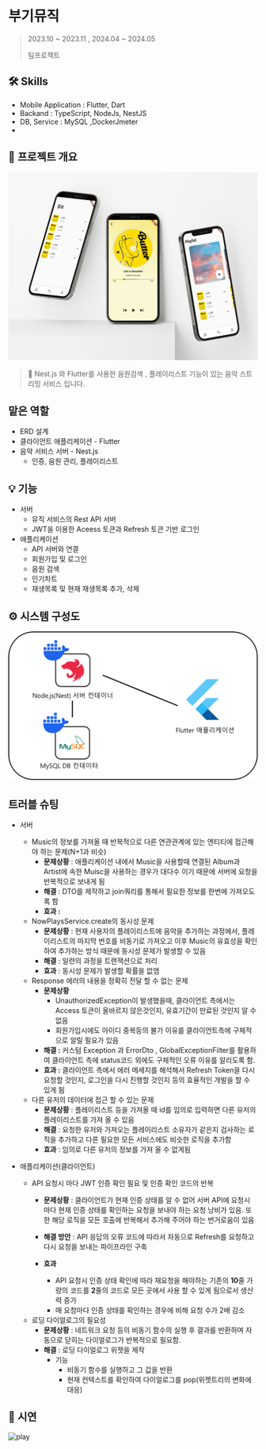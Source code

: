 # 부기뮤직



> 2023.10 ~ 2023.11 , 2024.04 ~ 2024.05
>
> 팀프로젝트

## 🛠 Skills

- Mobile Application : Flutter, Dart 
- Backand : TypeScript, NodeJs, NestJS
- DB, Service : MySQL ,DockerJmeter
- 

## 🚗 프로젝트 개요

<img src="README.assets/iPhone_12_Pro_Mockups.png" alt="iPhone_12_Pro_Mockups" style="zoom:50%;" />

> 🎵 Nest.js 와 Flutter를 사용한 음원검색 , 플레이리스트 기능이 있는 음악 스트리밍 서비스 입니다.



## 맡은 역할

- ERD 설계
- 클라이언트 애플리케이션 - Flutter
- 음악 서비스 서버 - Nest.js
  - 인증, 음원 관리, 플레이리스트

## 💡 기능

- 서버
  - 뮤직 서비스의 Rest API 서버
  - JWT을 이용한 Aceess 토큰과 Refresh 토큰 기반 로그인
- 애플리케이션
  - API 서버와 연결
  - 회원가입 및 로그인
  - 음원 검색
  - 인기차트
  - 재생목록 및 현재 재생목록 추가, 삭제



## ⚙ 시스템 구성도

<img src="README.assets/Untitled.png" alt="Untitled" style="zoom:50%;" />





## 트러블 슈팅

- 서버
  - Music의 정보를 가져올 때 반복적으로 다른 연관관계에 있는 엔티티에 접근해야 하는 문제(N+1과 비슷)
    - **문제상황** : 애플리케이션 내에서 Music을 사용할때 연결된 Album과 Artist에 속한 Muisc을 사용하는 경우가 대다수 이기 때문에 서버에 요청을 반복적으로 보내게 됨
    - **해결** : DTO를 제작하고 join쿼리를 통해서 필요한 정보를 한번에 가져오도록 함
    - **효과 :**
  - NowPlaysService.create의 동시성 문제
    - **문제상황** : 현재 사용자의 플레이리스트에 음악을 추가하는 과정에서, 플레이리스트의 마지막 번호를 비동기로 가져오고 이후 Music의 유효성을 확인하여 추가하는 방식 때문에 동시성 문제가 발생할 수 있음
    - **해결** : 일련의 과정을 트랜잭션으로 처리
    - **효과** : 동시성 문제가 발생할 확률을 없앰
  - Response 에러의 내용을 정확히 전달 할 수 없는 문제
    - **문제상황**
      - UnauthorizedException이 발생했을때, 클라이언트 측에서는 Access 토큰이 올바르지 않은것인지, 유효기간이 만료된 것인지 알 수 없음
      - 회원가입시에도 아이디 중복등의 불가 이유를 클라이언트측에 구체적으로 알릴 필요가 있음
    - **해결 :** 커스텀 Exception 과 ErrorDto , GlobalExceptionFilter를 활용하여 클라이언트 측에 status코드 외에도 구체적인 오류 이유를 알리도록 함.
    - **효과 :** 클라이언트 측에서 에러 메세지를 해석해서 Refresh Token을 다시 요청할 것인지, 로그인을 다시 진행할 것인지 등의 효율적인 개발을 할 수 있게 됨
  - 다른 유저의 데이터에 접근 할 수 있는 문제
    - **문제상황** : 플레이리스트 등을 가져올 때 id를 임의로 입력하면 다른 유저의 플레이리스트를 가져 올 수 있음
    - **해결** : 요청한 유저와 가져오는 플레이리스트 소유자가 같은지 검사하는 로직을 추가하고 다른 필요한 모든 서비스에도 비슷한 로직을 추가함
    - **효과** : 임의로 다른 유저의 정보를 가져 올 수 없게됨

- 애플리케이션(클라이언트)
  - API 요청시 마다 JWT 인증 확인 필요 및 인증 확인 코드의 반복
    - **문제상황**  :  클라이언트가 현재 인증 상태를 알 수 없어 서버 API에 요청시 마다 현재 인증 상태를 확인하는 요청을 보내야 하는 요청 낭비가 있음. 또한 해당 로직을 모든 호출에 반복해서 추가해 주어야 하는 번거로움이 있음
    - **해결 방안** : API  응답의 오류 코드에 따라서 자동으로 Refresh를 요청하고 다시 요청을 보내는 파이프라인 구축

    - **효과**
      - API 요청시 인증 상태 확인에 따라 재요청을 해야하는 기존의 **10**줄 가량의 코드를 **2**줄의 코드로 모든 곳에서 사용 할 수 있게 됨으로서 생산력 증가
      - 매 요청마다 인증 상태를 확인하는 경우에 비해 요청 수가 2배 감소
  - 로딩 다이얼로그의 필요성
    - **문제상황**  : 네트워크 요청 등의 비동기 함수의 실행 후 결과를 반환하며 자동으로 닫히는 다이얼로그가 반복적으로 필요함.
    - **해결** : 로딩 다이얼로그 위젯을 제작
      - 기능
        - 비동기 함수를 실행하고 그 값을 반환
        - 현재 컨텍스트를 확인하여 다이얼로그를 pop(위젯트리의 변화에 대응)



## 🚗 시연

![play](README.assets/play.gif)
